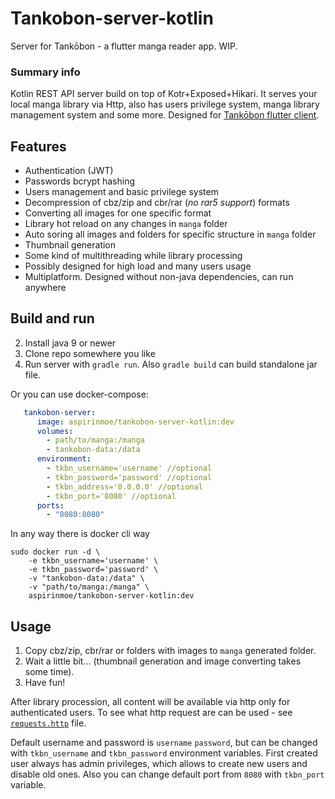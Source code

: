 Tankobon-server-kotlin
======================

Server for Tankōbon - a flutter manga reader app. WIP.

### Summary info
Kotlin REST API server build on top of Kotr+Exposed+Hikari. It serves your local manga library via Http, also has users privilege system, manga library management system and some more. Designed for [Tankōbon flutter client](https://github.com/ASPIRINmoe/tankobon-flutter).

## Features
- Authentication (JWT)
- Passwords bcrypt hashing
- Users management and basic privilege system
- Decompression of cbz/zip and cbr/rar (*no rar5 support*) formats
- Converting all images for one specific format
- Library hot reload on any changes in `manga` folder
- Auto soring all images and folders for specific structure in `manga` folder
- Thumbnail generation
- Some kind of multithreading while library processing
- Possibly designed for high load and many users usage
- Multiplatform. Designed without non-java dependencies, can run anywhere

## Build and run
2. Install java 9 or newer
3. Clone repo somewhere you like
4. Run server with `gradle run`. Also `gradle build` can build standalone jar file.

Or you can use docker-compose:
```yaml
   tankobon-server:
      image: aspirinmoe/tankobon-server-kotlin:dev
      volumes:
        - path/to/manga:/manga
        - tankobon-data:/data
      environment:
        - tkbn_username='username' //optional
        - tkbn_password='password' //optional
        - tkbn_address='0.0.0.0' //optional
        - tkbn_port='8080' //optional
      ports:
        - "8080:8080"
```

In any way there is docker cli way
```shell
sudo docker run -d \
    -e tkbn_username='username' \
    -e tkbn_password='password' \
    -v "tankobon-data:/data" \
    -v "path/to/manga:/manga" \
    aspirinmoe/tankobon-server-kotlin:dev
```

## Usage
1. Copy cbz/zip, cbr/rar or folders with images to `manga` generated folder.
2. Wait a little bit... (thumbnail generation and image converting takes some time).
3. Have fun!

After library procession, all content will be available via http only for authenticated users. To see what http request are can be used - see [`requests.http`](https://github.com/ASPIRINmoe/tankobon-server-kotlin/blob/dev/requests.http) file.

Default username and password is `username` `password`, but can be changed with `tkbn_username` and `tkbn_password` environment variables. First created user always has admin privileges, which allows to create new users and disable old ones. Also you can change default port from `8080` with `tkbn_port` variable.
